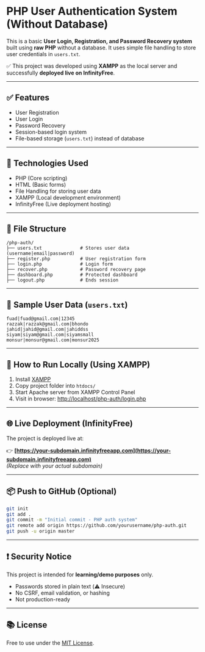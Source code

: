 # PHP User Authentication System (Without Database)

This is a basic **User Login, Registration, and Password Recovery system** built using **raw PHP** without a database. It uses simple file handling to store user credentials in `users.txt`.

✅ This project was developed using **XAMPP** as the local server and successfully **deployed live on InfinityFree**.

---

## ✅ Features

- User Registration
- User Login
- Password Recovery
- Session-based login system
- File-based storage (`users.txt`) instead of database

---

## 🧱 Technologies Used

- PHP (Core scripting)
- HTML (Basic forms)
- File Handling for storing user data
- XAMPP (Local development environment)
- InfinityFree (Live deployment hosting)

---

## 📁 File Structure

```
/php-auth/
├── users.txt              # Stores user data (username|email|password)
├── register.php           # User registration form
├── login.php              # Login form
├── recover.php            # Password recovery page
├── dashboard.php          # Protected dashboard
├── logout.php             # Ends session
```

---

## 👤 Sample User Data (`users.txt`)

```
fuad|fuad@gmail.com|12345
razzak|razzak@gmail.com|bhondo
jahid|jahid@gmail.com|jahiddss
siyam|siyam@gmail.com|siyamsmall
monsur|monsur@gmail.com|monsur2025
```

---

## 🚀 How to Run Locally (Using XAMPP)

1. Install [XAMPP](https://www.apachefriends.org/)
2. Copy project folder into `htdocs/`
3. Start Apache server from XAMPP Control Panel
4. Visit in browser: [http://localhost/php-auth/login.php](http://localhost/php-auth/login.php)

---

## 🌐 Live Deployment (InfinityFree)

The project is deployed live at:

👉 **[https://your-subdomain.infinityfreeapp.com](https://your-subdomain.infinityfreeapp.com)**  
*(Replace with your actual subdomain)*

---

## 📦 Push to GitHub (Optional)

```bash
git init
git add .
git commit -m "Initial commit - PHP auth system"
git remote add origin https://github.com/yourusername/php-auth.git
git push -u origin master
```

---

## ❗ Security Notice

This project is intended for **learning/demo purposes** only.

- Passwords stored in plain text (⚠️ Insecure)
- No CSRF, email validation, or hashing
- Not production-ready

---

## 📚 License

Free to use under the [MIT License](LICENSE).
